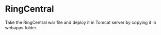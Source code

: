 # RingCentral

Take the RingCentral war file and deploy it in Tomcat server by copying it in webapps folder.
